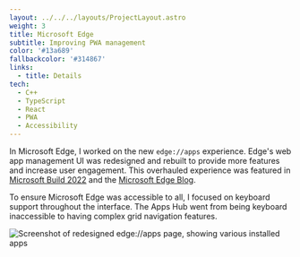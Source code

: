 ```yaml
---
layout: ../../../layouts/ProjectLayout.astro
weight: 3
title: Microsoft Edge
subtitle: Improving PWA management
color: '#13a689'
fallbackcolor: '#314867'
links:
  - title: Details
tech:
  - C++
  - TypeScript
  - React
  - PWA
  - Accessibility
---
```


In Microsoft Edge, I worked on the new `edge://apps` experience. Edge's web app management UI was redesigned and rebuilt to provide more features and increase user engagement. This overhauled experience was featured in [Microsoft Build 2022](https://youtu.be/ahO5nePl4BQ?t=456) and the [Microsoft Edge Blog](https://blogs.windows.com/msedgedev/2022/05/24/microsoft-edge-build-2022/).

To ensure Microsoft Edge was accessible to all, I focused on keyboard support throughout the interface. The Apps Hub went from being keyboard inaccessible to having complex grid navigation features.

![Screenshot of redesigned edge://apps page, showing various installed apps](edge-apps-page.png)

